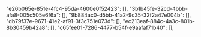  "e26b065e-851e-4fc4-95da-4600e0f52423": [],
  "3b1b45fe-32cd-4bbb-afa8-005c505e6f6a": [],
  "9b884ac0-d5bb-41a2-9c35-32f2a47e004b": [],
  "db79f37e-9671-41e2-af91-3f3c751e073d": [],
  "ec213eaf-884c-4a3c-801b-8b30459b42a8": [],
  "c65fee01-7286-4477-b54f-e9aafaf71b40": [],
